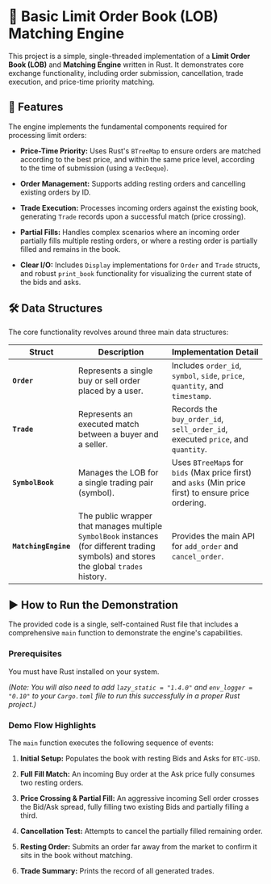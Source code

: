 # 🦀 Basic Limit Order Book (LOB) Matching Engine

This project is a simple, single-threaded implementation of a **Limit Order Book (LOB)** and **Matching Engine** written in Rust. It demonstrates core exchange functionality, including order submission, cancellation, trade execution, and price-time priority matching.

## 🚀 Features

The engine implements the fundamental components required for processing limit orders:

* **Price-Time Priority:** Uses Rust's `BTreeMap` to ensure orders are matched according to the best price, and within the same price level, according to the time of submission (using a `VecDeque`).

* **Order Management:** Supports adding resting orders and cancelling existing orders by ID.

* **Trade Execution:** Processes incoming orders against the existing book, generating `Trade` records upon a successful match (price crossing).

* **Partial Fills:** Handles complex scenarios where an incoming order partially fills multiple resting orders, or where a resting order is partially filled and remains in the book.

* **Clear I/O:** Includes `Display` implementations for `Order` and `Trade` structs, and robust `print_book` functionality for visualizing the current state of the bids and asks.

## 🛠️ Data Structures

The core functionality revolves around three main data structures:

| Struct | Description | Implementation Detail | 
 | ----- | ----- | ----- | 
| **`Order`** | Represents a single buy or sell order placed by a user. | Includes `order_id`, `symbol`, `side`, `price`, `quantity`, and `timestamp`. | 
| **`Trade`** | Represents an executed match between a buyer and a seller. | Records the `buy_order_id`, `sell_order_id`, executed `price`, and `quantity`. | 
| **`SymbolBook`** | Manages the LOB for a single trading pair (symbol). | Uses `BTreeMap`s for `bids` (Max price first) and `asks` (Min price first) to ensure price ordering. | 
| **`MatchingEngine`** | The public wrapper that manages multiple `SymbolBook` instances (for different trading symbols) and stores the global `trades` history. | Provides the main API for `add_order` and `cancel_order`. | 

## ▶ How to Run the Demonstration

The provided code is a single, self-contained Rust file that includes a comprehensive `main` function to demonstrate the engine's capabilities.

### Prerequisites

You must have Rust installed on your system.

*(Note: You will also need to add `lazy_static = "1.4.0"` and `env_logger = "0.10"` to your `Cargo.toml` file to run this successfully in a proper Rust project.)*

### Demo Flow Highlights

The `main` function executes the following sequence of events:

1. **Initial Setup:** Populates the book with resting Bids and Asks for `BTC-USD`.

2. **Full Fill Match:** An incoming Buy order at the Ask price fully consumes two resting orders.

3. **Price Crossing & Partial Fill:** An aggressive incoming Sell order crosses the Bid/Ask spread, fully filling two existing Bids and partially filling a third.

4. **Cancellation Test:** Attempts to cancel the partially filled remaining order.

5. **Resting Order:** Submits an order far away from the market to confirm it sits in the book without matching.

6. **Trade Summary:** Prints the record of all generated trades.
